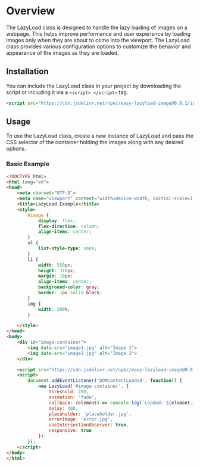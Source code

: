 # Overview
The LazyLoad class is designed to handle the lazy loading of images on a webpage. This helps improve performance and user experience by loading images only when they are about to come into the viewport. The LazyLoad class provides various configuration options to customize the behavior and appearance of the images as they are loaded.

## Installation

You can include the LazyLoad class in your project by downloading the script or including it via a `<script> </script>` tag.
```html
<script src="https://cdn.jsdelivr.net/npm//easy-lazyload-image@0.0.1/index.js"></script>
```
## Usage

To use the LazyLoad class, create a new instance of LazyLoad and pass the CSS selector of the container holding the images along with any desired options.
### Basic Example
```html
<!DOCTYPE html>
<html lang="en">
<head>
    <meta charset="UTF-8">
    <meta name="viewport" content="width=device-width, initial-scale=1.0">
    <title>LazyLoad Example</title>
    <style>
        #image {
            display: flex;
            flex-direction: column;
            align-items: center;
        }
        ul {
            list-style-type: none;
        }
        li {
            width: 550px;
            height: 310px;
            margin: 10px;
            align-items: center;
            background-color: gray;
            border: 1px solid black;
        }
        img {
            width: 100%;
        }

    </style>
</head>
<body>
    <div id="image-container">
        <img data-src="image1.jpg" alt="Image 1">
        <img data-src="image2.jpg" alt="Image 2">
    </div>

    <script src="https://cdn.jsdelivr.net/npm//easy-lazyload-image@0.0.1/index.js"></script>
    <script>
        document.addEventListener('DOMContentLoaded', function() {
            new LazyLoad('#image-container', {
                threshold: 200,
                animation: 'fade',
                callback: (element) => console.log(`Loaded: ${element.src}`),
                delay: 300,
                placeholder: 'placeholder.jpg',
                errorImage: 'error.jpg',
                useIntersectionObserver: true,
                responsive: true
            });
        });
    </script>
</body>
</html>
```

